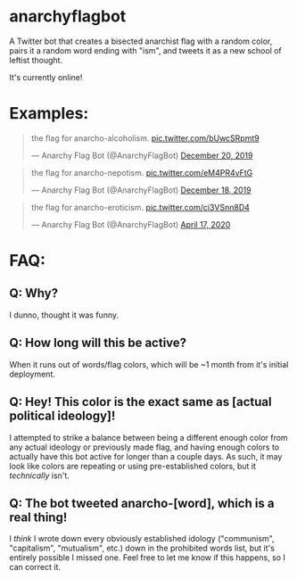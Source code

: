 # anarchyflagbot
A Twitter bot that creates a bisected anarchist flag with a random color, pairs it a random word ending with "ism", and tweets it as a new school of leftist thought.

It's currently online!

# Examples:

<!-- first tweet -->
<blockquote class="twitter-tweet" data-lang="en"><p lang="en" dir="ltr">the flag for anarcho-alcoholism. <a href="https://t.co/bUwcSRpmt9">pic.twitter.com/bUwcSRpmt9</a></p>&mdash; Anarchy Flag Bot (@AnarchyFlagBot) <a href="https://twitter.com/AnarchyFlagBot/status/1207949273771511808?ref_src=twsrc%5Etfw">December 20, 2019</a></blockquote>

<!-- second tweet -->
<blockquote class="twitter-tweet" data-lang="en"><p lang="en" dir="ltr">the flag for anarcho-nepotism. <a href="https://t.co/eM4PR4vFtG">pic.twitter.com/eM4PR4vFtG</a></p>&mdash; Anarchy Flag Bot (@AnarchyFlagBot) <a href="https://twitter.com/AnarchyFlagBot/status/1207284833921187840?ref_src=twsrc%5Etfw">December 18, 2019</a></blockquote>

<blockquote class="twitter-tweet" data-lang="en"><p lang="en" dir="ltr">the flag for anarcho-eroticism. <a href="https://t.co/ci3VSnn8D4">pic.twitter.com/ci3VSnn8D4</a></p>&mdash; Anarchy Flag Bot (@AnarchyFlagBot) <a href="https://twitter.com/AnarchyFlagBot/status/1251239007968800772?ref_src=twsrc%5Etfw">April 17, 2020</a></blockquote>


# FAQ:
## Q: Why?
I dunno, thought it was funny.

## Q: How long will this be active?
When it runs out of words/flag colors, which will be ~1 month from it's initial deployment.

## Q: Hey! This color is the exact same as [actual political ideology]!
I attempted to strike a balance between being a different enough color from any actual ideology or previously made flag, and having enough colors to actually have this bot active for longer than a couple days. As such, it may look like colors are repeating or using pre-established colors, but it *technically* isn't.

## Q: The bot tweeted anarcho-[word], which is a real thing!
I *think* I wrote down every obviously established idology ("communism", "capitalism", "mutualism", etc.) down in the prohibited words list, but it's entirely possible I missed one. Feel free to let me know if this happens, so I can correct it.
